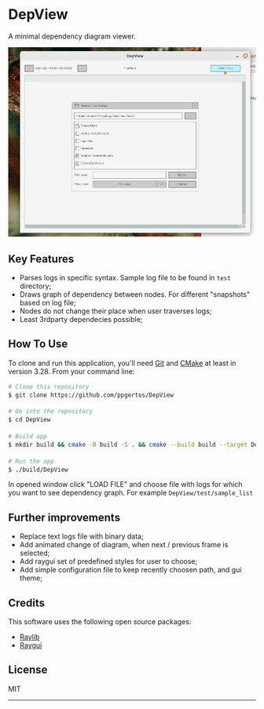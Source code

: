 # DepView

A minimal dependency diagram viewer.

![Screenshot](https://raw.githubusercontent.com/ppgertos/DepView/master/doc/depView.gif)

## Key Features

* Parses logs in specific syntax. Sample log file to be found in `test` directory;
* Draws graph of dependency between nodes. For different "snapshots" based on log file;
* Nodes do not change their place when user traverses logs;
* Least 3rdparty dependecies possible;

## How To Use

To clone and run this application, you'll need [Git](https://git-scm.com) and [CMake](https://cmake.org/download/) at least in version 3.28. From your command line:

```bash
# Clone this repository
$ git clone https://github.com/ppgertos/DepView

# Go into the repository
$ cd DepView

# Build app
$ mkdir build && cmake -B build -S . && cmake --build build --target DepView

# Run the app
$ ./build/DepView
```

In opened window click "LOAD FILE" and choose file with logs for which you want to see dependency graph. For example `DepView/test/sample_list`

## Further improvements

* Replace text logs file with binary data;
* Add animated change of diagram, when next / previous frame is selected;
* Add raygui set of predefined styles for user to choose;
* Add simple configuration file to keep recently choosen path, and gui theme;

## Credits

This software uses the following open source packages:

- [Raylib](https://github.com/raysan5/raylib)
- [Raygui](https://github.com/raysan5/raygui)

## License

MIT

---


